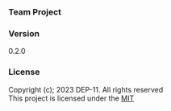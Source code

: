### Team Project

### Version
0.2.0

### License
Copyright (c); 2023 DEP-11. All rights reserved<br>
This project is licensed under the [MIT](License.txt)
